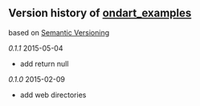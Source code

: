 ## Version history of [ondart_examples](https://github.com/dzenanr/ondart_examples)

based on [Semantic Versioning](http://semver.org/)

*0.1.1* 2015-05-04

+ add return null

*0.1.0* 2015-02-09

+ add web directories 




